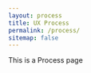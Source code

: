 ```yaml
---
layout: process
title: UX Process
permalink: /process/
sitemap: false
---
```


This is a Process page
